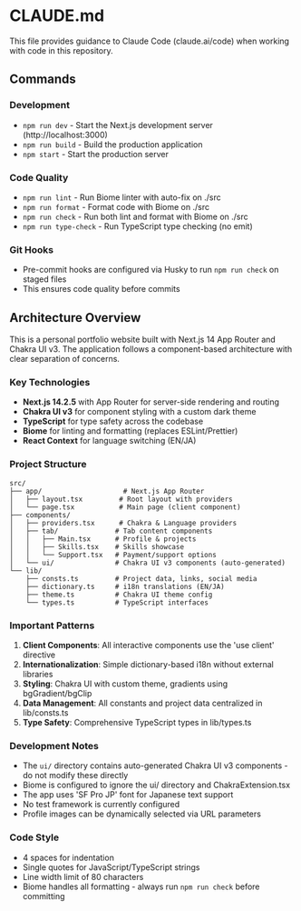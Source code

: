 # CLAUDE.md

This file provides guidance to Claude Code (claude.ai/code) when working with code in this repository.

## Commands

### Development
- `npm run dev` - Start the Next.js development server (http://localhost:3000)
- `npm run build` - Build the production application
- `npm start` - Start the production server

### Code Quality
- `npm run lint` - Run Biome linter with auto-fix on ./src
- `npm run format` - Format code with Biome on ./src
- `npm run check` - Run both lint and format with Biome on ./src
- `npm run type-check` - Run TypeScript type checking (no emit)

### Git Hooks
- Pre-commit hooks are configured via Husky to run `npm run check` on staged files
- This ensures code quality before commits

## Architecture Overview

This is a personal portfolio website built with Next.js 14 App Router and Chakra UI v3. The application follows a component-based architecture with clear separation of concerns.

### Key Technologies
- **Next.js 14.2.5** with App Router for server-side rendering and routing
- **Chakra UI v3** for component styling with a custom dark theme
- **TypeScript** for type safety across the codebase
- **Biome** for linting and formatting (replaces ESLint/Prettier)
- **React Context** for language switching (EN/JA)

### Project Structure

```
src/
├── app/                    # Next.js App Router
│   ├── layout.tsx         # Root layout with providers
│   └── page.tsx           # Main page (client component)
├── components/
│   ├── providers.tsx      # Chakra & Language providers
│   ├── tab/              # Tab content components
│   │   ├── Main.tsx      # Profile & projects
│   │   ├── Skills.tsx    # Skills showcase
│   │   └── Support.tsx   # Payment/support options
│   └── ui/               # Chakra UI v3 components (auto-generated)
└── lib/
    ├── consts.ts         # Project data, links, social media
    ├── dictionary.ts     # i18n translations (EN/JA)
    ├── theme.ts          # Chakra UI theme config
    └── types.ts          # TypeScript interfaces
```

### Important Patterns

1. **Client Components**: All interactive components use the 'use client' directive
2. **Internationalization**: Simple dictionary-based i18n without external libraries
3. **Styling**: Chakra UI with custom theme, gradients using bgGradient/bgClip
4. **Data Management**: All constants and project data centralized in lib/consts.ts
5. **Type Safety**: Comprehensive TypeScript types in lib/types.ts

### Development Notes

- The `ui/` directory contains auto-generated Chakra UI v3 components - do not modify these directly
- Biome is configured to ignore the ui/ directory and ChakraExtension.tsx
- The app uses 'SF Pro JP' font for Japanese text support
- No test framework is currently configured
- Profile images can be dynamically selected via URL parameters

### Code Style
- 4 spaces for indentation
- Single quotes for JavaScript/TypeScript strings
- Line width limit of 80 characters
- Biome handles all formatting - always run `npm run check` before committing